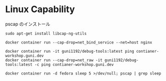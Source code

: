 # Linux Capability

pscap のインストール

```
sudo apt-get install libcap-ng-utils
```

```
docker container run --cap-drop=net_bind_service --net=host nginx
```


```
docker container run -it guni1192/debug-tools:latest ping contianer-workshop.guni.dev
docker container run --cap-drop=net_raw -it guni1192/debug-tools:latest -c ping contianer-workshop.guni.dev
```


```
docker container run -d fedora sleep 5 >/dev/null; pscap | grep sleep
```
